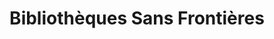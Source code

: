 ---
facebook: https://facebook.com/bibliothequessansfrontieres
instagram: https://instagram.com/bibliotheques_sans_frontieres
logohandle: bibliosansfrontieres
sort: bibliosansfrontieres
title: Bibliothèques Sans Frontières
twitter: https://x.com/BSF_Inter
website: https://www.bibliosansfrontieres.org/
youtube: https://youtube.com/user/bibliosansfrontieres
---
